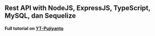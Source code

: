 ## Rest API with NodeJS, ExpressJS, TypeScript, MySQL, dan Sequelize
#### Full tutorial on [YT-Pujiyanto](https://www.youtube.com/playlist?list=PLVL1Y9zfxeU5hiVK12BUXxgPNUNlSTBjB)
